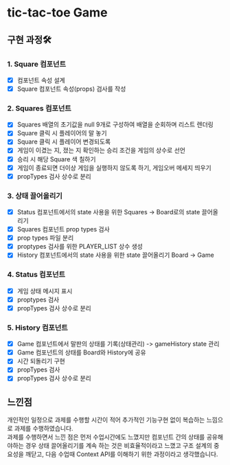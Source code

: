 # tic-tac-toe Game

## 구현 과정🛠️

### 1. Square 컴포넌트

- [x] 컴포넌트 속성 설계
- [x] Square 컴포넌트 속성(props) 검사를 작성

### 2. Squares 컴포넌트

- [x] Squares 배열의 초기값을 null 9개로 구성하여 배열을 순회하며 리스트 렌더링
- [x] Square 클릭 시 플레이어의 말 놓기
- [x] Square 클릭 시 플레이어 변경되도록
- [x] 게임이 이겼는 지, 졌는 지 확인하는 승리 조건을 게임의 상수로 선언
- [x] 승리 시 해당 Square 색 칠하기
- [x] 게임이 종료되면 더이상 게임을 실행하지 않도록 하기, 게임오버 메세지 띄우기
- [x] propTypes 검사 상수로 분리

### 3. 상태 끌어올리기

- [x] Status 컴포넌트에서의 state 사용을 위한 Squares -> Board로의 state 끌어올리기
- [x] Squares 컴포넌트 prop types 검사
- [x] prop types 파일 분리
- [x] proptypes 검사를 위한 PLAYER_LIST 상수 생성
- [x] History 컴포넌트에서의 state 사용을 위한 state 끌어올리기 Board → Game

### 4. Status 컴포넌트

- [x] 게임 상태 메시지 표시
- [x] proptypes 검사
- [x] propTypes 검사 상수로 분리

### 5. History 컴포넌트

- [x] Game 컴포넌트에서 말판의 상태를 기록(상태관리) -> gameHistory state 관리
- [x] Game 컴포넌트의 상태를 Board와 History에 공유
- [x] 시간 되돌리기 구현
- [x] propTypes 검사
- [x] propTypes 검사 상수로 분리

## 느낀점

개인적인 일정으로 과제를 수행할 시간이 적어 추가적인 기능구현 없이 복습하는 느낌으로 과제를 수행하였습니다.<br/>
과제를 수행하면서 느낀 점은 먼저 수업시간에도 느꼈지만 컴포넌트 간의 상태를 공유해야하는 경우 상태 끌어올리기를 계속 하는 것은 비효율적이라고 느꼈고 구조 설계의 중요성을 깨닫고, 다음 수업때 Context API를 이해하기 위한 과정이라고 생각했습니다.<br/>
